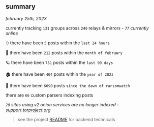
## summary
_february 25th, 2023_

currently tracking `131` groups across `240` relays & mirrors - _`77` currently online_

⏲ there have been `5` posts within the `last 24 hours`

🦈 there have been `212` posts within the `month of february`

🪐 there have been `751` posts within the `last 90 days`

🏚 there have been `404` posts within the `year of 2023`

🦕 there have been `6090` posts `since the dawn of ransomwatch`

there are `66` custom parsers indexing posts

_`20` sites using v2 onion services are no longer indexed - [support.torproject.org](https://support.torproject.org/onionservices/v2-deprecation/)_

> see the project [README](https://github.com/joshhighet/ransomwatch#ransomwatch--) for backend technicals
